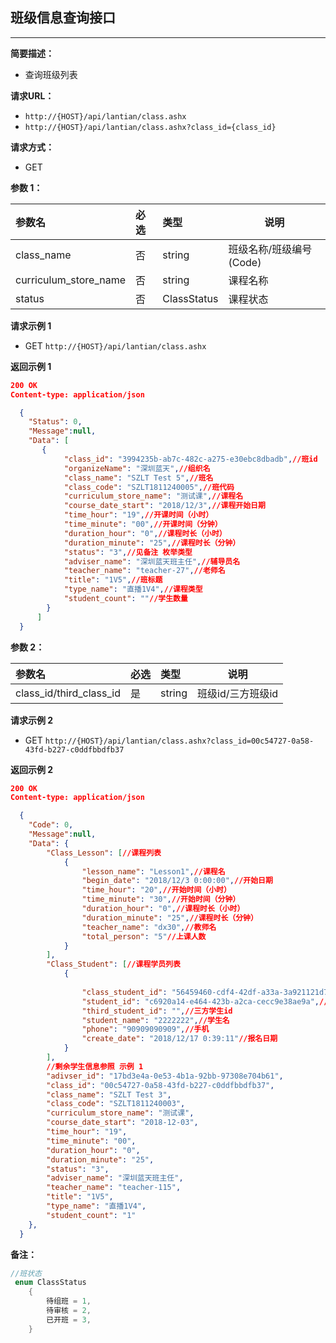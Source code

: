    
## 班级信息查询接口
--------------------
**简要描述：** 

- 查询班级列表

**请求URL：** 
- `http://{HOST}/api/lantian/class.ashx`
- `http://{HOST}/api/lantian/class.ashx?class_id={class_id}`
  
**请求方式：**
- GET 

**参数 1：** 

|参数名|必选|类型|说明|
|:----    |:---|:----- |-----   |
|class_name    |否  |string |班级名称/班级编号(Code)   |
|curriculum_store_name    |否  |string |课程名称   |
|status    |否  |ClassStatus |课程状态   |

 **请求示例 1**

- GET `http://{HOST}/api/lantian/class.ashx`

 **返回示例 1**

``` json
200 OK
Content-type: application/json

  {
    "Status": 0,
    "Message":null,
    "Data": [
       {
            "class_id": "3994235b-ab7c-482c-a275-e30ebc8dbadb",//班id
            "organizeName": "深圳蓝天",//组织名
            "class_name": "SZLT Test 5",//班名
            "class_code": "SZLT1811240005",//班代码
            "curriculum_store_name": "测试课",//课程名
            "course_date_start": "2018/12/3",//课程开始日期
            "time_hour": "19",//开课时间（小时）
            "time_minute": "00",//开课时间（分钟）
            "duration_hour": "0",//课程时长（小时）
            "duration_minute": "25",//课程时长（分钟）
            "status": "3",//见备注 枚举类型
            "adviser_name": "深圳蓝天班主任",//辅导员名
            "teacher_name": "teacher-27",//老师名
            "title": "1V5",//班标题
            "type_name": "直播1V4",//课程类型
            "student_count": ""//学生数量
        }
      ]
  }
```

**参数 2：** 

|参数名|必选|类型|说明|
|:----    |:---|:----- |-----   |
|class_id/third_class_id    |是  |string |班级id/三方班级id   |

 **请求示例 2**

- GET `http://{HOST}/api/lantian/class.ashx?class_id=00c54727-0a58-43fd-b227-c0ddfbbdfb37`

 **返回示例 2**

``` json
200 OK
Content-type: application/json

  {
    "Code": 0,
    "Message":null,
    "Data": {
        "Class_Lesson": [//课程列表
            {
                "lesson_name": "Lesson1",//课程名
                "begin_date": "2018/12/3 0:00:00",//开始日期
                "time_hour": "20",//开始时间（小时）
                "time_minute": "30",//开始时间（分钟）
                "duration_hour": "0",//课程时长（小时）
                "duration_minute": "25",//课程时长（分钟）
                "teacher_name": "dx30",//教师名
                "total_person": "5"//上课人数
            }
        ],
        "Class_Student": [//课程学员列表
            {
                
                "class_student_id": "56459460-cdf4-42df-a33a-3a921121d74f",//学生班级报名id
                "student_id": "c6920a14-e464-423b-a2ca-cecc9e38ae9a",//学生id
                "third_student_id": "",//三方学生id
                "student_name": "2222222",//学生名
                "phone": "90909090909",//手机
                "create_date": "2018/12/17 0:39:11"//报名日期
            }
        ],
        //剩余学生信息参照 示例 1
        "adivser_id": "17bd3e4a-0e53-4b1a-92bb-97308e704b61",
        "class_id": "00c54727-0a58-43fd-b227-c0ddfbbdfb37",
        "class_name": "SZLT Test 3",
        "class_code": "SZLT1811240003",
        "curriculum_store_name": "测试课",
        "course_date_start": "2018-12-03",
        "time_hour": "19",
        "time_minute": "00",
        "duration_hour": "0",
        "duration_minute": "25",
        "status": "3",
        "adviser_name": "深圳蓝天班主任",
        "teacher_name": "teacher-115",
        "title": "1V5",
        "type_name": "直播1V4",
        "student_count": "1"
    },
  }
```


**备注：** 
``` csharp
//班状态
 enum ClassStatus
    {
        待组班 = 1,
        待审核 = 2,
        已开班 = 3,
    }
```